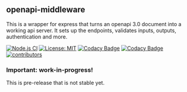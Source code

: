 ## openapi-middleware
This is a wrapper for express that turns an openapi 3.0 document into a working api server. 
It sets up the endpoints, validates inputs, outputs, authentication and more.

[![Node.js CI](https://github.com/danielgolub/openapi-middleware/actions/workflows/node.js.yml/badge.svg)](https://github.com/danielgolub/openapi-middleware/actions/workflows/node.js.yml)
[![License: MIT](https://img.shields.io/badge/License-MIT-yellow.svg)](https://opensource.org/licenses/MIT)
[![Codacy Badge](https://app.codacy.com/project/badge/Grade/f4148be02def4054a2c97f671fdb4ce5)](https://app.codacy.com/gh/danielgolub/openapi-middleware/dashboard?utm_source=gh&utm_medium=referral&utm_content=&utm_campaign=Badge_grade)
[![Codacy Badge](https://app.codacy.com/project/badge/Coverage/f4148be02def4054a2c97f671fdb4ce5)](https://app.codacy.com/gh/danielgolub/openapi-middleware/dashboard?utm_source=gh&utm_medium=referral&utm_content=&utm_campaign=Badge_coverage)
[![contributors](https://img.shields.io/github/contributors/danielgolub/openapi-middleware)](https://github.com/danielgolub/openapi-middleware/graphs/contributors)

### Important: work-in-progress!
This is pre-release that is not stable yet.